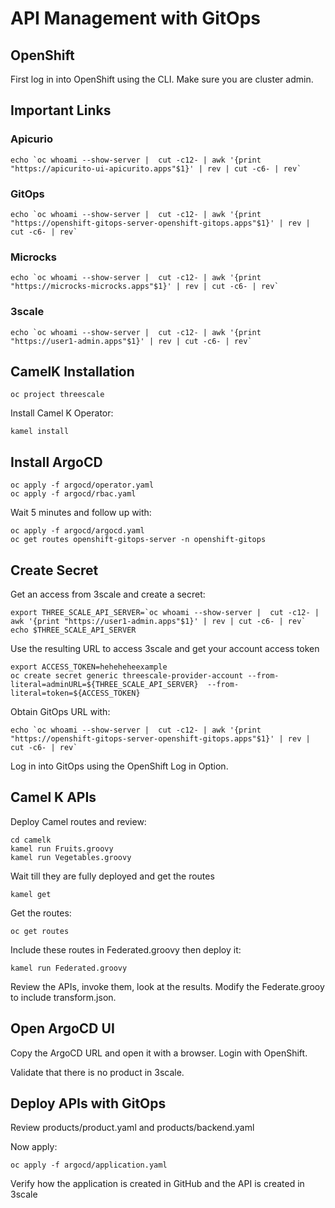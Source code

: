 # API Management with GitOps
## OpenShift
First log in into OpenShift using the CLI. Make sure you are cluster admin.

## Important Links

### Apicurio
```
echo `oc whoami --show-server |  cut -c12- | awk '{print "https://apicurito-ui-apicurito.apps"$1}' | rev | cut -c6- | rev`
```

### GitOps
```
echo `oc whoami --show-server |  cut -c12- | awk '{print "https://openshift-gitops-server-openshift-gitops.apps"$1}' | rev | cut -c6- | rev`
```

### Microcks
```
echo `oc whoami --show-server |  cut -c12- | awk '{print "https://microcks-microcks.apps"$1}' | rev | cut -c6- | rev`
```
### 3scale

```
echo `oc whoami --show-server |  cut -c12- | awk '{print "https://user1-admin.apps"$1}' | rev | cut -c6- | rev`
```

## CamelK Installation

```
oc project threescale
```
Install Camel K Operator:
```
kamel install
```
## Install ArgoCD

```
oc apply -f argocd/operator.yaml
oc apply -f argocd/rbac.yaml
```

Wait 5 minutes and follow up with:

```
oc apply -f argocd/argocd.yaml
oc get routes openshift-gitops-server -n openshift-gitops
```
## Create Secret
Get an access from 3scale and create a secret:

```
export THREE_SCALE_API_SERVER=`oc whoami --show-server |  cut -c12- | awk '{print "https://user1-admin.apps"$1}' | rev | cut -c6- | rev`
echo $THREE_SCALE_API_SERVER
```
Use the resulting URL to access 3scale and get your account access token
```
export ACCESS_TOKEN=heheheheexample
oc create secret generic threescale-provider-account --from-literal=adminURL=${THREE_SCALE_API_SERVER}  --from-literal=token=${ACCESS_TOKEN}
```

Obtain GitOps URL with:

```
echo `oc whoami --show-server |  cut -c12- | awk '{print "https://openshift-gitops-server-openshift-gitops.apps"$1}' | rev | cut -c6- | rev`
```
Log in into GitOps using the OpenShift Log in Option.

## Camel K APIs

Deploy Camel routes and review:
```
cd camelk
kamel run Fruits.groovy
kamel run Vegetables.groovy
```
Wait till they are fully deployed and get the routes
```
kamel get
```
Get the routes:

```
oc get routes
```
Include these routes in Federated.groovy then deploy it:

```
kamel run Federated.groovy
```

Review the APIs, invoke them, look at the results. Modify the Federate.grooy to include transform.json.



## Open ArgoCD UI
Copy the ArgoCD URL and open it with a browser. Login with OpenShift.

Validate that there is no product in 3scale.

## Deploy APIs with GitOps
Review products/product.yaml and products/backend.yaml

Now apply:

```
oc apply -f argocd/application.yaml
```

Verify how the application is created in GitHub and the API is created in 3scale

